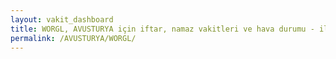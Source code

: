 ```yaml
---
layout: vakit_dashboard
title: WORGL, AVUSTURYA için iftar, namaz vakitleri ve hava durumu - ilçe/eyalet seç
permalink: /AVUSTURYA/WORGL/
---
```


<script type="text/javascript">
  var GLOBAL_COUNTRY = 'AVUSTURYA';
  var GLOBAL_CITY = 'WORGL';
  var GLOBAL_STATE = '';
  var lat = 72;
  var lon = 21;
</script>
